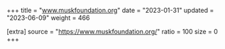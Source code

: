 +++
title = "www.muskfoundation.org"
date = "2023-01-31"
updated = "2023-06-09"
weight = 466

[extra]
source = "https://www.muskfoundation.org/"
ratio = 100
size = 0
+++
